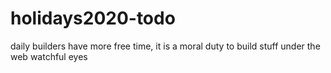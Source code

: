 # holidays2020-todo
daily builders have more free time, it is a moral duty to build stuff under the web watchful eyes
